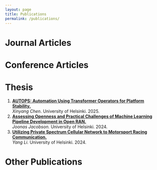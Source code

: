```yaml
---
layout: page
title: Publications
permalink: /publications/
---
```


# Journal Articles

# Conference Articles

# Thesis

1. [**AUTOPS: Automation Using Transformer Operators for Platform Stability.**](http://urn.fi/URN:NBN:fi:hulib-202506263021)  
*Xinyang Chen*. University of Helsinki. 2025.
1. [**Assessing Openness and Practical Challenges of Machine Learning Pipeline Development in Open RAN.**](http://urn.fi/URN:NBN:fi:hulib-202411144538)  
*Joonas Jacobson.* University of Helsinki. 2024.
1. [**Utilizing Private Spectrum Cellular Network to Motorsport Racing Communication.**](http://hdl.handle.net/10138/577811)  
*Yang Li.* University of Helsinki. 2024.


# Other Publications

